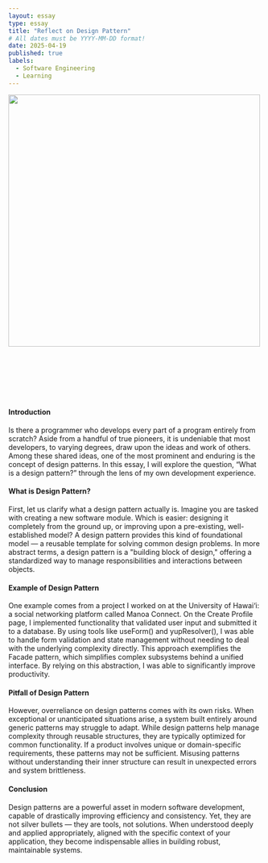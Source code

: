 ```yaml
---
layout: essay
type: essay
title: "Reflect on Design Pattern"
# All dates must be YYYY-MM-DD format!
date: 2025-04-19
published: true
labels:
  - Software Engineering
  - Learning
---
```


<img width="500px" class="rounded float-start pe-4" src="../img/design-pattern.png"><br><br><br><br><br><br><br>

<h4>Introduction</h4>
<p>
Is there a programmer who develops every part of a program entirely from scratch? Aside from a handful of true pioneers, it is undeniable that most developers, to varying degrees, draw upon the ideas and work of others. Among these shared ideas, one of the most prominent and enduring is the concept of design patterns. In this essay, I will explore the question, “What is a design pattern?” through the lens of my own development experience.
</p>

<h4>What is Design Pattern?</h4>
<p>
First, let us clarify what a design pattern actually is. Imagine you are tasked with creating a new software module. Which is easier: designing it completely from the ground up, or improving upon a pre-existing, well-established model? A design pattern provides this kind of foundational model — a reusable template for solving common design problems. In more abstract terms, a design pattern is a "building block of design," offering a standardized way to manage responsibilities and interactions between objects.
</p>

<h4>Example of Design Pattern</h4>
<p>
One example comes from a project I worked on at the University of Hawai‘i: a social networking platform called Manoa Connect. On the Create Profile page, I implemented functionality that validated user input and submitted it to a database. By using tools like useForm() and yupResolver(), I was able to handle form validation and state management without needing to deal with the underlying complexity directly. This approach exemplifies the Facade pattern, which simplifies complex subsystems behind a unified interface. By relying on this abstraction, I was able to significantly improve productivity.
</p>

<h4>Pitfall of Design Pattern</h4>
<p>
However, overreliance on design patterns comes with its own risks. When exceptional or unanticipated situations arise, a system built entirely around generic patterns may struggle to adapt. While design patterns help manage complexity through reusable structures, they are typically optimized for common functionality. If a product involves unique or domain-specific requirements, these patterns may not be sufficient. Misusing patterns without understanding their inner structure can result in unexpected errors and system brittleness.
</p>

<h4>Conclusion</h4>
<p>
Design patterns are a powerful asset in modern software development, capable of drastically improving efficiency and consistency. Yet, they are not silver bullets — they are tools, not solutions. When understood deeply and applied appropriately, aligned with the specific context of your application, they become indispensable allies in building robust, maintainable systems.
</p>
